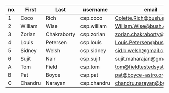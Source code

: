 no.|First|Last|username|email
---|---|---|---|---|
1|Coco|Rich|csp.coco|Colette.Rich@bush.edu
2|William|Wise|csp.william|William.Wise@bush.edu
3|Zorian|Chakraborty|csp.zorian|zorian.chakraborty@bush.edu
4|Louis|Petersen|csp.louis|Louis.Petersen@bush.edu
5|Sidney|Welsh|csp.sidney|sid.b.welsh@gmail.com
6|Sujit|Nair|csp.sujit|sujit.maharajan@gmail.com
A|Tom|Field|csp.tom|tom@fieldtestedsystems.com
B|Pat|Boyce|csp.pat|pat@boyce-astro.org
C|Chandru|Narayan|csp.chandru|chandru.narayan@bush.edu